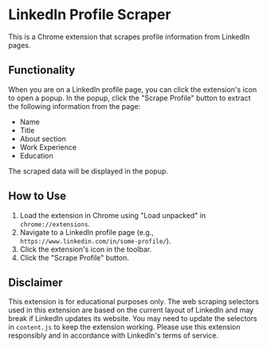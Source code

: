# LinkedIn Profile Scraper

This is a Chrome extension that scrapes profile information from LinkedIn pages.

## Functionality

When you are on a LinkedIn profile page, you can click the extension's icon to open a popup. In the popup, click the "Scrape Profile" button to extract the following information from the page:

-   Name
-   Title
-   About section
-   Work Experience
-   Education

The scraped data will be displayed in the popup.

## How to Use

1.  Load the extension in Chrome using "Load unpacked" in `chrome://extensions`.
2.  Navigate to a LinkedIn profile page (e.g., `https://www.linkedin.com/in/some-profile/`).
3.  Click the extension's icon in the toolbar.
4.  Click the "Scrape Profile" button.

## Disclaimer

This extension is for educational purposes only. The web scraping selectors used in this extension are based on the current layout of LinkedIn and may break if LinkedIn updates its website. You may need to update the selectors in `content.js` to keep the extension working. Please use this extension responsibly and in accordance with LinkedIn's terms of service.
